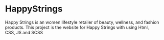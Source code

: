 # HappyStrings
Happy Strings is an women lifestyle retailer of beauty, wellness, and fashion products. This project is the website for Happy Strings with using Html, CSS, JS and SCSS
